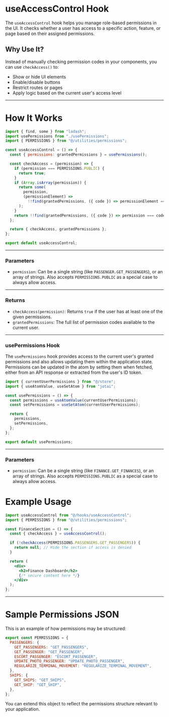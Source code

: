 # useAccessControl Hook

The `useAccessControl` hook helps you manage role-based permissions in the UI. It checks whether a user has access to a specific action, feature, or page based on their assigned permissions.

## Why Use It?

Instead of manually checking permission codes in your components, you can use `checkAccess()` to:

- Show or hide UI elements
- Enable/disable buttons
- Restrict routes or pages
- Apply logic based on the current user's access level

---

# How It Works

```js
import { find, some } from "lodash";
import usePermissions from "./usePermissions";
import { PERMISSIONS } from "@/utilities/permissions";

const useAccessControl = () => {
  const { permissions: grantedPermissions } = usePermissions();

  const checkAccess = (permission) => {
    if (permission === PERMISSIONS.PUBLIC) {
      return true;
    }
    if (Array.isArray(permission)) {
      return some(
        permission,
        (permissionElement) =>
          !!find(grantedPermissions, ({ code }) => permissionElement === code),
      );
    }
    return !!find(grantedPermissions, ({ code }) => permission === code);
  };

  return { checkAccess, grantedPermissions };
};

export default useAccessControl;
```

---

### Parameters

- `permission`: Can be a single string (like `PASSENGER.GET_PASSENGERS`), or an array of strings. Also accepts `PERMISSIONS.PUBLIC` as a special case to always allow access.

---

### Returns

- `checkAccess(permission)`: Returns `true` if the user has at least one of the given permissions.
- `grantedPermissions`: The full list of permission codes available to the current user.

---
### usePermissions Hook

The `usePermissions` hook provides access to the current user's granted permissions and also allows updating them within the application state. Permissions can be updated in the atom by setting them when fetched, either from an API response or extracted from the user's ID token.

```js
import { currentUserPermissions } from "@/store";
import { useAtomValue, useSetAtom } from "jotai";

const usePermissions = () => {
  const permissions = useAtomValue(currentUserPermissions);
  const setPermissions = useSetAtom(currentUserPermissions);

  return {
    permissions,
    setPermissions,
  };
};

export default usePermissions;
```

---

### Parameters

- `permission`: Can be a single string (like `FINANCE.GET_FINANCES`), or an array of strings. Also accepts `PERMISSIONS.PUBLIC` as a special case to always allow access.
# Example Usage

```jsx
import useAccessControl from "@/hooks/useAccessControl";
import { PERMISSIONS } from "@/utilities/permissions";

const FinanceSection = () => {
  const { checkAccess } = useAccessControl();

  if (!checkAccess(PERMISSIONS.PASSENGERS.GET_PASSENGERS)) {
    return null; // Hide the section if access is denied
  }

  return (
    <div>
      <h2>Finance Dashboard</h2>
      {/* secure content here */}
    </div>
  );
};
```

---

# Sample Permissions JSON

This is an example of how permissions may be structured:

```js
export const PERMISSIONS = {
  PASSENGERS: {
    GET_PASSENGERS: "GET_PASSENGERS",
    GET_PASSENGER: "GET_PASSENGER",
    ESCORT_PASSENGER: "ESCORT_PASSENGER",
    UPDATE_PHOTO_PASSENGER: "UPDATE_PHOTO_PASSENGER",
    REGULARIZE_TERMINAL_MOVEMENT: "REGULARIZE_TERMINAL_MOVEMENT",
  },
  SHIPS: {
    GET_SHIPS: "GET_SHIPS",
    GET_SHIP: "GET_SHIP",
  },
};
```

You can extend this object to reflect the permissions structure relevant to your application.

